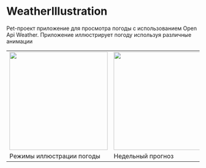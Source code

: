 # WeatherIllustration
Pet-проект приложение для просмотра погоды с использованием Open Api Weather. Приложение иллюстрирует погоду используя различные анимации

<table>
    <tr>
        <td>
            <img src=https://ia.wampi.ru/2022/06/12/ezgif.com-gif-maker_1.gif width="256"/>
        </td>
        <td>
            <img src=https://ia.wampi.ru/2022/06/12/ezgif.com-gif-maker_269face59b677232c.gif width="256"/>
        </td>
        <td>
            <img src=https://ie.wampi.ru/2022/06/12/ezgif.com-gif-maker_3a1779d98bef7d2c5.gif width="256"/>
        </td>                                                                                                 
    </tr>
    <tr>
        <td>
            Режимы иллюстрации погоды 
        </td>
        <td>
            Недельный прогноз
        </td>
          <td>
            Список добавленной погоды
        </td>
    </tr>
</table>                                                                                       
